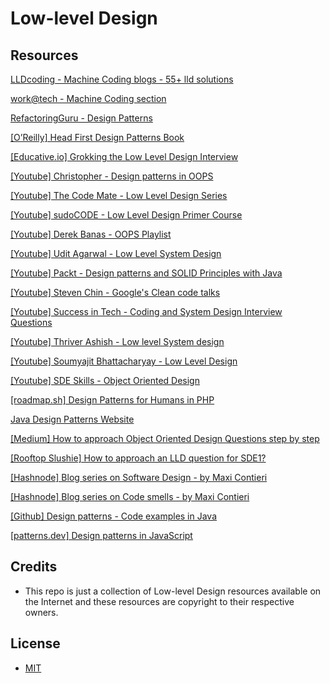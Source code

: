 # Low-level Design

## Resources

[LLDcoding - Machine Coding blogs - 55+ lld solutions](https://lldcoding.com)

[work@tech - Machine Coding section](https://workat.tech/machine-coding)

[RefactoringGuru - Design Patterns](https://refactoring.guru/design-patterns)

[[O’Reilly] Head First Design Patterns Book](https://www.oreilly.com/library/view/head-first-design/0596007124/)

[[Educative.io] Grokking the Low Level Design Interview](https://www.educative.io/courses/grokking-the-low-level-design-interview-using-ood-principles)

[[Youtube] Christopher - Design patterns in OOPS](https://www.youtube.com/playlist?list=PLrhzvIcii6GNjpARdnO4ueTUAVR9eMBpc)

[[Youtube] The Code Mate - Low Level Design Series](https://www.youtube.com/playlist?list=PLAC2AM9O1C5KioUMeH9qIjbAV_RMmX8rd)

[[Youtube] sudoCODE - Low Level Design Primer Course](https://www.youtube.com/playlist?list=PLTCrU9sGybupCpY20eked6blbHI4zZ55k)

[[Youtube] Derek Banas - OOPS Playlist](https://www.youtube.com/playlist?list=PLGLfVvz_LVvS5P7khyR4xDp7T9lCk9PgE)

[[Youtube] Udit Agarwal - Low Level System Design](https://www.youtube.com/playlist?list=PL564gOx0bCLqTolRIHIsR2JPv11w8LESW)

[[Youtube] Packt - Design patterns and SOLID Principles with Java](https://www.youtube.com/playlist?list=PLTgRMOcmRb3MVU6oeXRp0naSuk9kcnnfC)

[[Youtube] Steven Chin - Google's Clean code talks](https://www.youtube.com/playlist?list=PLx5t1p9LqYUe_3LrWrrJN5agu5Jcd-3bG)

[[Youtube] Success in Tech - Coding and System Design Interview Questions](https://www.youtube.com/playlist?list=PLA8lYuzFlBqAy6dkZHj5VxUAaqr4vwrka)

[[Youtube] Thriver Ashish - Low level System design](https://www.youtube.com/playlist?list=PLx2RZGha5vYlGw7PxsYlMrNC3-f2ihsBM)

[[Youtube] Soumyajit Bhattacharyay - Low Level Design](https://www.youtube.com/playlist?list=PL12BCqE-Lp650Cg6FZW7SoZwN8Rw1WJI7)

[[Youtube] SDE Skills - Object Oriented Design](https://www.youtube.com/playlist?list=PLBtMh4xfa9FGzQI8QpUgWI1J9wDdB6RFo)

[[roadmap.sh] Design Patterns for Humans in PHP](https://roadmap.sh/guides/design-patterns-for-humans)

[Java Design Patterns Website](https://java-design-patterns.com/)

[[Medium] How to approach Object Oriented Design Questions step by step](https://medium.com/@nrkapri/how-to-approach-object-oriented-design-questions-step-by-step-67ed6a5a30e5)

[[Rooftop Slushie] How to approach an LLD question for SDE1?](https://www.rooftopslushie.com/request/How%20to%20approach%20OOD%20Questions%20for%20SDE-1-9654)

[[Hashnode] Blog series on Software Design - by Maxi Contieri](https://hashnode.com/series/object-oriented-design-ckh0jxdzs07qw20s16jmh8og7)

[[Hashnode] Blog series on Code smells  - by Maxi Contieri](https://hashnode.com/series/code-smells-ckh0jrbfm07pu20s1bc0yaae1)

[[Github] Design patterns - Code examples in Java](https://github.com/braindevoiler/design-patterns)

[[patterns.dev] Design patterns in JavaScript](https://www.patterns.dev/posts/#design-patterns)

## Credits
* This repo is just a collection of Low-level Design resources available on the Internet and these resources are copyright to their respective owners.

## License
- [MIT](LICENSE)
